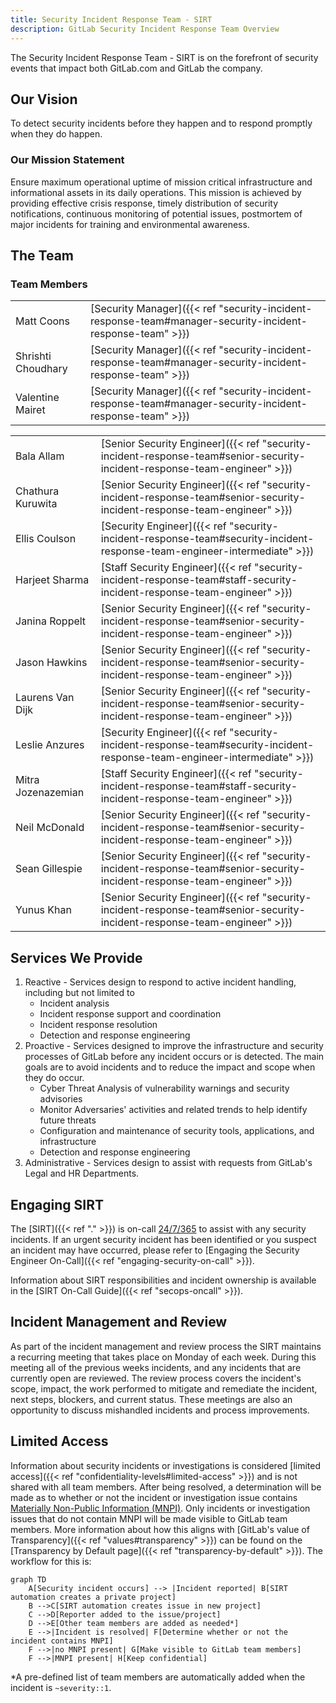 ```yaml
---
title: Security Incident Response Team - SIRT
description: GitLab Security Incident Response Team Overview
---
```


The Security Incident Response Team - SIRT is on the forefront of security events that impact both GitLab.com and GitLab the company.

## <i class="fas fa-rocket" id="biz-tech-icons"></i> Our Vision

To detect security incidents before they happen and to respond promptly when they do happen.

### Our Mission Statement

Ensure maximum operational uptime of mission critical infrastructure and informational assets in its daily operations. This mission is achieved by providing effective crisis response, timely distribution of security notifications, continuous monitoring of potential issues, postmortem of major incidents for training and environmental awareness.

## <i class="fas fa-users" id="biz-tech-icons"></i> The Team

### Team Members

| | |
|---|---|
|Matt Coons|[Security Manager]({{< ref "security-incident-response-team#manager-security-incident-response-team" >}})|
|Shrishti Choudhary|[Security Manager]({{< ref "security-incident-response-team#manager-security-incident-response-team" >}})|
|Valentine Mairet|[Security Manager]({{< ref "security-incident-response-team#manager-security-incident-response-team" >}})|

| | |
|---|---|
|Bala Allam|[Senior Security Engineer]({{< ref "security-incident-response-team#senior-security-incident-response-team-engineer" >}})|
|Chathura Kuruwita|[Senior Security Engineer]({{< ref "security-incident-response-team#senior-security-incident-response-team-engineer" >}})|
|Ellis Coulson|[Security Engineer]({{< ref "security-incident-response-team#security-incident-response-team-engineer-intermediate" >}})|
|Harjeet Sharma|[Staff Security Engineer]({{< ref "security-incident-response-team#staff-security-incident-response-team-engineer" >}})|
|Janina Roppelt|[Senior Security Engineer]({{< ref "security-incident-response-team#senior-security-incident-response-team-engineer" >}})|
|Jason Hawkins|[Senior Security Engineer]({{< ref "security-incident-response-team#senior-security-incident-response-team-engineer" >}})|
|Laurens Van Dijk|[Senior Security Engineer]({{< ref "security-incident-response-team#senior-security-incident-response-team-engineer" >}})|
|Leslie Anzures|[Security Engineer]({{< ref "security-incident-response-team#security-incident-response-team-engineer-intermediate" >}})|
|Mitra Jozenazemian|[Staff Security Engineer]({{< ref "security-incident-response-team#staff-security-incident-response-team-engineer" >}})|
|Neil McDonald|[Senior Security Engineer]({{< ref "security-incident-response-team#senior-security-incident-response-team-engineer" >}})|
|Sean Gillespie|[Senior Security Engineer]({{< ref "security-incident-response-team#senior-security-incident-response-team-engineer" >}})|
|Yunus Khan|[Senior Security Engineer]({{< ref "security-incident-response-team#senior-security-incident-response-team-engineer" >}})|

## <i class="fas fa-stream" id="biz-tech-icons"></i> Services We Provide

1. Reactive - Services design to respond to active incident handling, including but not limited to
    - Incident analysis
    - Incident response support and coordination
    - Incident response resolution
    - Detection and response engineering
1. Proactive - Services designed to improve the infrastructure  and security  processes of GitLab before any incident occurs or is detected. The main goals are to avoid incidents and to reduce the impact and scope when they do occur.
    - Cyber Threat Analysis of vulnerability warnings and security advisories
    - Monitor Adversaries' activities and related trends to help identify future threats
    - Configuration and maintenance of security tools, applications, and infrastructure
    - Detection and response engineering
1. Administrative - Services design to assist with requests from GitLab's Legal and HR Departments.

## <i class="fas fa-bullseye" id="biz-tech-icons"></i> Engaging SIRT

The [SIRT]({{< ref "." >}}) is on-call [24/7/365](/handbook/on-call/#security-team-on-call-rotation) to assist with any security incidents. If an urgent security incident has been identified or you suspect an incident may have occurred, please refer to [Engaging the Security Engineer On-Call]({{< ref "engaging-security-on-call" >}}).

Information about SIRT responsibilities and incident ownership is available in the [SIRT On-Call Guide]({{< ref "secops-oncall" >}}).

## <i class="fas fa-receipt" id="biz-tech-icons"></i> Incident Management and Review

As part of the incident management and review process the SIRT maintains a recurring meeting that takes place on Monday of each week. During this meeting all of the previous weeks incidents, and any incidents that are currently open are reviewed. The review process covers the incident's scope, impact, the work performed to mitigate and remediate the incident, next steps, blockers, and current status. These meetings are also an opportunity to discuss mishandled incidents and process improvements.

## Limited Access

Information about security incidents or investigations is considered [limited access]({{< ref "confidentiality-levels#limited-access" >}}) and is not shared with all team members. After being resolved, a determination will be made as to whether or not the incident or investigation issue contains [Materially Non-Public Information (MNPI)](/handbook/product/product-safe-guidance/#materially-non-public-information). Only incidents or investigation issues that do not contain MNPI will be made visible to GitLab team members. More information about how this aligns with [GitLab's value of Transparency]({{< ref "values#transparency" >}}) can be found on the [Transparency by Default page]({{< ref "transparency-by-default" >}}). The workflow for this is:

```mermaid
graph TD
    A[Security incident occurs] --> |Incident reported| B[SIRT automation creates a private project]
    B -->C[SIRT automation creates issue in new project]
    C -->D[Reporter added to the issue/project]
    D -->E[Other team members are added as needed*]
    E -->|Incident is resolved| F[Determine whether or not the incident contains MNPI]
    F -->|no MNPI present| G[Make visible to GitLab team members]
    F -->|MNPI present| H[Keep confidential]
```

\*A pre-defined list of team members are automatically added when the incident is `~severity::1`.

